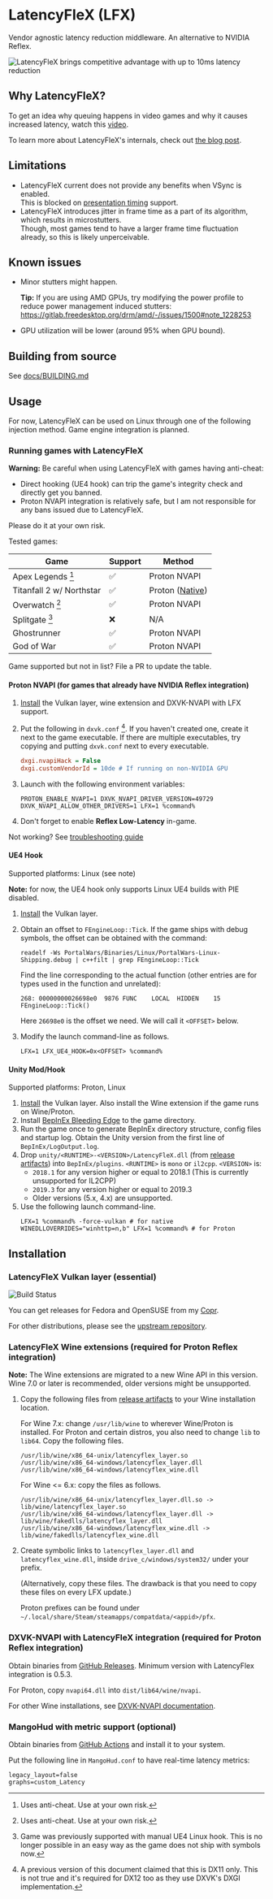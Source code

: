 # LatencyFleX (LFX)

Vendor agnostic latency reduction middleware. An alternative to NVIDIA Reflex.

![LatencyFleX brings competitive advantage with up to 10ms latency reduction](performance.png)

## Why LatencyFleX?

To get an idea why queuing happens in video games and why it causes increased latency, watch this [video](https://www.youtube.com/watch?v=7CKnJ5ujL_Q).

To learn more about LatencyFleX's internals, check out [the blog post](https://ishitatsuyuki.github.io/post/latencyflex/).

## Limitations

- LatencyFleX current does not provide any benefits when VSync is enabled.  
  This is blocked on [presentation timing](https://github.com/KhronosGroup/Vulkan-Docs/pull/1364) support.
- LatencyFleX introduces jitter in frame time as a part of its algorithm, which results in microstutters.  
  Though, most games tend to have a larger frame time fluctuation already, so this is likely unperceivable.

## Known issues

- Minor stutters might happen.

  **Tip:** If you are using AMD GPUs, try modifying the power profile to reduce power management induced stutters: https://gitlab.freedesktop.org/drm/amd/-/issues/1500#note_1228253
- GPU utilization will be lower (around 95% when GPU bound).

## Building from source

See [docs/BUILDING.md](./docs/BUILDING.md)

## Usage

For now, LatencyFleX can be used on Linux through one of the following injection method. Game engine integration is planned.

### Running games with LatencyFleX

**Warning:** Be careful when using LatencyFleX with games having anti-cheat:

- Direct hooking (UE4 hook) can trip the game's integrity check and directly get you banned.
- Proton NVAPI integration is relatively safe, but I am not responsible for any bans issued due to LatencyFleX.

Please do it at your own risk.

Tested games:

| Game                     | Support | Method          |
|--------------------------|---------|-----------------|
| Apex Legends [^1]        | ✅       | Proton NVAPI   |
| Titanfall 2 w/ Northstar | ✅       | Proton ([Native](https://r2northstar.gitbook.io/r2northstar-wiki/using-northstar/playing-on-linux))|
| Overwatch [^1]           | ✅       | Proton NVAPI   |
| Splitgate [^3]           | ❌       | N/A            |
| Ghostrunner              | ✅       | Proton NVAPI   |
| God of War               | ✅       | Proton NVAPI   |

[^1]: Uses anti-cheat. Use at your own risk.
[^3]: Game was previously supported with manual UE4 Linux hook. This is no longer possible in an easy way as the game does not ship with symbols now.

Game supported but not in list? File a PR to update the table.

#### Proton NVAPI (for games that already have NVIDIA Reflex integration)

1. [Install](#installation) the Vulkan layer, wine extension and DXVK-NVAPI with LFX support.
2. Put the following in `dxvk.conf` [^2]. If you haven't created one, create it next to the game executable.
   If there are multiple executables, try copying and putting `dxvk.conf` next to every executable.
   ```ini
   dxgi.nvapiHack = False
   dxgi.customVendorId = 10de # If running on non-NVIDIA GPU
   ```

3. Launch with the following environment variables:
   ```shell
   PROTON_ENABLE_NVAPI=1 DXVK_NVAPI_DRIVER_VERSION=49729 DXVK_NVAPI_ALLOW_OTHER_DRIVERS=1 LFX=1 %command%
   ```
4. Don't forget to enable **Reflex Low-Latency** in-game.

Not working? See [troubleshooting guide](./docs/TROUBLESHOOTING.md)

[^2]: A previous version of this document claimed that this is DX11 only. This is not true and it's required for DX12 too
as they use DXVK's DXGI implementation.

#### UE4 Hook

Supported platforms: Linux (see note)

**Note:** for now, the UE4 hook only supports Linux UE4 builds with PIE disabled.

1. [Install](#installation) the Vulkan layer.

2. Obtain an offset to `FEngineLoop::Tick`. If the game ships with debug symbols, the
   offset can be obtained with the command:
   ```shell
   readelf -Ws PortalWars/Binaries/Linux/PortalWars-Linux-Shipping.debug | c++filt | grep FEngineLoop::Tick
   ```
   Find the line corresponding to the actual function (other entries are for types used in the function and unrelated):
   ```
   268: 00000000026698e0  9876 FUNC    LOCAL  HIDDEN    15 FEngineLoop::Tick()
   ```
   Here `26698e0` is the offset we need. We will call it `<OFFSET>` below.
3. Modify the launch command-line as follows.
   ```shell
   LFX=1 LFX_UE4_HOOK=0x<OFFSET> %command%
   ```

#### Unity Mod/Hook

Supported platforms: Proton, Linux

1. [Install](#installation) the Vulkan layer. Also install the Wine extension if the game runs on Wine/Proton.
2. Install [BepInEx Bleeding Edge](https://docs.bepinex.dev/master/articles/user_guide/installation/index.html) to the game directory.
3. Run the game once to generate BepInEx directory structure, config files and startup log.
   Obtain the Unity version from the first line of `BepInEx/LogOutput.log`.
4. Drop `unity/<RUNTIME>-<VERSION>/LatencyFleX.dll` (from [release artifacts](https://github.com/ishitatsuyuki/LatencyFleX/releases))
   into `BepInEx/plugins`. `<RUNTIME>` is `mono` or `il2cpp`. `<VERSION>` is:
   - `2018.1` for any version higher or equal to 2018.1 (This is currently unsupported for IL2CPP)
   - `2019.3` for any version higher or equal to 2019.3
   - Older versions (5.x, 4.x) are unsupported.
6. Use the following launch command-line.
   ```shell
   LFX=1 %command% -force-vulkan # for native
   WINEDLLOVERRIDES="winhttp=n,b" LFX=1 %command% # for Proton
   ```

## Installation

### LatencyFleX Vulkan layer (essential)
![Build Status](https://copr.fedorainfracloud.org/coprs/kylegospo/LatencyFleX/package/latencyflex-vulkan-layer-dev/status_image/last_build.png?)

You can get releases for Fedora and OpenSUSE from my [Copr](https://copr.fedorainfracloud.org/coprs/kylegospo/LatencyFleX/).

For other distributions, please see the [upstream repository](https://github.com/ishitatsuyuki/LatencyFleX).

### LatencyFleX Wine extensions (required for Proton Reflex integration)

**Note:** The Wine extensions are migrated to a new Wine API in this version. Wine 7.0 or later is recommended, older versions might be unsupported.

1. Copy the following files from [release artifacts](https://github.com/ishitatsuyuki/LatencyFleX/releases) to your Wine installation location.

   For Wine 7.x: change `/usr/lib/wine` to wherever Wine/Proton is installed.
   For Proton and certain distros, you also need to change `lib` to `lib64`. Copy the following files.
   
   ```
   /usr/lib/wine/x86_64-unix/latencyflex_layer.so
   /usr/lib/wine/x86_64-windows/latencyflex_layer.dll
   /usr/lib/wine/x86_64-windows/latencyflex_wine.dll
   ```

   For Wine <= 6.x: copy the files as follows.
   
   ```
   /usr/lib/wine/x86_64-unix/latencyflex_layer.dll.so -> lib/wine/latencyflex_layer.so
   /usr/lib/wine/x86_64-windows/latencyflex_layer.dll -> lib/wine/fakedlls/latencyflex_layer.dll
   /usr/lib/wine/x86_64-windows/latencyflex_wine.dll -> lib/wine/fakedlls/latencyflex_wine.dll
   ```
2. Create symbolic links to `latencyflex_layer.dll` and `latencyflex_wine.dll`, inside `drive_c/windows/system32/` under your prefix.

   (Alternatively, copy these files. The drawback is that you need to copy these files on every LFX update.)

   Proton prefixes can be found under `~/.local/share/Steam/steamapps/compatdata/<appid>/pfx`.

### DXVK-NVAPI with LatencyFleX integration (required for Proton Reflex integration)

Obtain binaries from [GitHub Releases](https://github.com/jp7677/dxvk-nvapi/releases). Minimum version with LatencyFlex integration is 0.5.3.

For Proton, copy `nvapi64.dll` into `dist/lib64/wine/nvapi`.

For other Wine installations, see [DXVK-NVAPI documentation](https://github.com/jp7677/dxvk-nvapi#how-to-use).

### MangoHud with metric support (optional)

Obtain binaries from [GitHub Actions](https://github.com/ishitatsuyuki/MangoHud/actions?query=branch%3Acustom-metrics)
and install it to your system.

Put the following line in `MangoHud.conf` to have real-time latency metrics:

```
legacy_layout=false
graphs=custom_Latency
```
